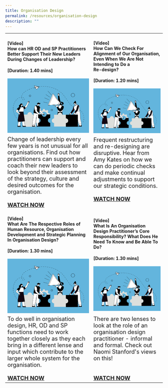 ```yaml
---
title: Organisation Design
permalink: /resources/organisation-design
description: ""
---
```

<table><tbody><tr>
<td><h4>[Video]<br>How can HR OD and SP Practitioners Better Support Their New Leaders During Changes of Leadership?</h4><strong>[Duration: 1.40 mins] </strong><br><br>
	<img src="/images/Organisation%20Design.jpg" alt="employee engagement" width="350"></td>
	
<td><h4>[Video]<br>How Can We Check For Alignment of Our Organisation, Even When We Are Not Intending to Do a <br>Re-design?</h4><strong>[Duration: 1.20 mins] </strong><br><br>
	<img src="/images/Organisation%20Design.jpg" alt="employee engagement" width="350"><br></td></tr>
	
<tr>
<td><font size="4">Change of leadership every few years is not unusual for all organisations. Find out how practitioners can support and coach their new leaders to look beyond their assessment of the strategy, culture and desired outcomes for the organisation.<br><br><strong><a href="http://vimeo.com/258724867">WATCH NOW</a></strong></font></td>
	
<td><font size="4">Frequent restructuring and re-designing are disruptive. Hear from Amy Kates on how we can do periodic checks and make continual adjustments to support our strategic conditions.<br><br><strong><a href="http://vimeo.com/258724775">WATCH NOW</a></strong></font><br><br></td></tr>
	
<tr>
	
<td><h4>[Video]<br>What Are The Respective Roles of Human Resource, Organisation Development and Strategic Planning In Organisation Design?</h4><strong>[Duration: 1.30 mins] </strong><br><br>
	<img src="/images/Organisation%20Design.jpg" alt="employee engagement" width="350"></td>
	
<td><h4>[Video]<br>What Is An Organisation Design Practitioner’s Core Responsibility? What Does He Need To Know and Be Able To Do? </h4><strong>[Duration: 1.30 mins] </strong><br><br>
	<img src="/images/Organisation%20Design.jpg" alt="employee engagement" width="350"><br></td></tr>
	
<tr>
	
<td><font size="4">To do well in organisation design, HR, OD and SP functions need to work together closely as they each bring in a different lense and input which contribute to the larger whole system for the organisation.<br><br><strong><a href="http://vimeo.com/258724830">WATCH NOW</a></strong></font></td>
	
<td><font size="4">There are two lenses to look at the role of an organisation design practitioner - informal and formal. Check out Naomi Stanford's views on this!<br><br><br><strong><a href="https://vimeo.com/363214417/fa15029ab9">WATCH NOW</a></strong></font></td></tr>